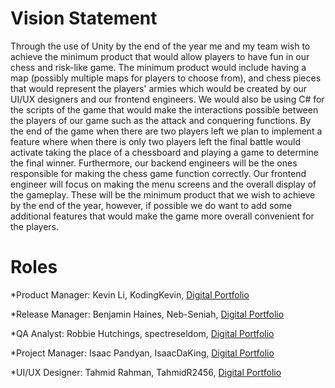 # Vision Statement 
Through the use of Unity by the end of the year me and my team wish to achieve the minimum product that would allow players to have fun in our chess and risk-like game. The minimum product would include having a map (possibly multiple maps for players to choose from), and chess pieces that would represent the players' armies which would be created by our UI/UX designers and our frontend engineers. We would also be using C# for the scripts of the game that would make the interactions possible between the players of our game such as the attack and conquering functions. By the end of the game when there are two players left we plan to implement a feature where when there is only two players left the final battle would activate taking the place of a chessboard and playing a game to determine the final winner. Furthermore, our backend engineers will be the ones responsible for making the chess game function correctly. Our frontend engineer will focus on making the menu screens and the overall display of the gameplay. These will be the minimum product that we wish to achieve by the end of the year, however, if possible we do want to add some additional features that would make the game more overall convenient for the players.

# Roles
*Product Manager: Kevin Li, KodingKevin, [Digital Portfolio](https://codermerlin.academy/users/kevin-li/Digital%20Portfolio/index.html)

*Release Manager: Benjamin Haines, Neb-Seniah, [Digital Portfolio](https://codermerlin.academy/users/benjamin-haines/Digital%20Portfolio/index.html)

*QA Analyst: Robbie Hutchings, spectreseldom, [Digital Portfolio](https://codermerlin.academy/users/william-hutchings/Digital%20Portfolio/index.html)

*Project Manager: Isaac Pandyan, IsaacDaKing, [Digital Portfolio](https://www.codermerlin.com/users/isaac-pandyan/Digital%20Portfolio/index.html)

*UI/UX Designer: Tahmid Rahman, TahmidR2456, [Digital Portfolio](https://www.codermerlin.com/users/tahmid-rahman/Digital%20Portfolio/index.html)



